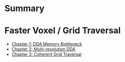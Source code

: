 # Summary

# Faster Voxel / Grid Traversal
- [Chapter 1: DDA Memory Bottleneck](./dda-memory.md)
- [Chapter 2: Multi-resolution DDA](./todo.md)
- [Chapter 3: Coherent Grid Traversal](./todo.md)
